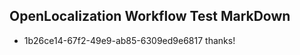 ## OpenLocalization Workflow Test MarkDown
* 1b26ce14-67f2-49e9-ab85-6309ed9e6817 thanks!

<!--HONumber=Aug16_HO4-->


